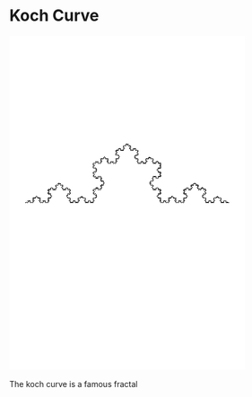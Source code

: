 # Koch Curve
![An approximation of the Koch Curve](../image/generated/koch.png)

The koch curve is a famous fractal